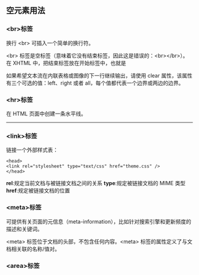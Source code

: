 ## 空元素用法
### \<br>标签
换行
\<br> 可插入一个简单的换行符。

\<br> 标签是空标签（意味着它没有结束标签，因此这是错误的：\<br>\</br>）。在 XHTML 中，把结束标签放在开始标签中，也就是 <br />

如果希望文本流在内联表格或图像的下一行继续输出，请使用 clear 属性，该属性有三个可选的值：left、right 或者 all，每个值都代表一个边界或两边的边界。
### \<hr>标签
在 HTML 页面中创建一条水平线。
<hr>

### \<link>标签
链接一个外部样式表：
```
<head>
<link rel="stylesheet" type="text/css" href="theme.css" />
</head>
```
**rel**:规定当前文档与被链接文档之间的关系
**type**:规定被链接文档的 MIME 类型
**href**:规定被链接文档的位置

### \<meta>标签
可提供有关页面的元信息（meta-information），比如针对搜索引擎和更新频度的描述和关键词。

\<meta> 标签位于文档的头部，不包含任何内容。\<meta> 标签的属性定义了与文档相关联的名称/值对。

### \<area>标签
